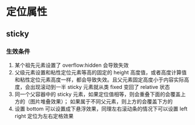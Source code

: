 # 定位属性

## sticky

### 生效条件

1. 某个祖先元素设置了 overflow:hidden 会导致失效
2. 父级元素设置和粘性定位元素等高的固定的 height 高度值，或者高度计算值和粘性定位元素高度一样，都会导致失效。且父元素固定高度小于内容实际高度，会出现滚动到一半 sticky 元素就从类 fixed 变回了 relative 状态
3. 同一个父容器中的 sticky 元素，如果定位值相等，则会重叠下面的会覆盖上方的（图片堆叠效果）； 如果属于不同父元素，则上方的会覆盖下方的
4. 设置 bottom 可以设置成下悬浮效果，同理左右滚动条的情况下可以设置 left right 定位为左右定格效果

<code src="./index.tsx" ></code>
